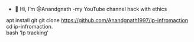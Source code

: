 - 👋 Hi, I’m @Anandgnath 
-my YouTube channel hack with ethics

apt install git
git clone https://github.com/Anandgnath1997/ip-infromaction
cd ip-infromaction.  
bash 'Ip tracking' 


<!---
Anandgnath1997/Anandgnath1997 is a ✨ special ✨ repository because its `README.md` (this file) appears on your GitHub profile.
You can click the Preview link to take a look at your changes.
--->
